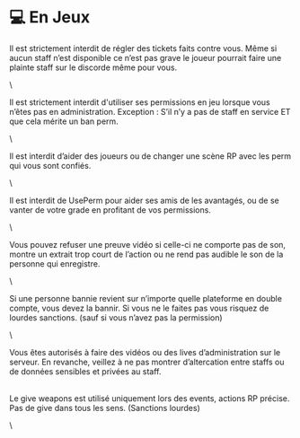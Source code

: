 # 💻 En Jeux

&#x20;Il est strictement interdit de régler des tickets faits contre vous. Même si aucun staff n’est disponible ce n’est pas grave le joueur pourrait faire une plainte staff sur le discorde même pour vous.

\


Il est strictement interdit d'utiliser ses permissions en jeu lorsque vous n’êtes pas en administration. Exception : S’il n’y a pas de staff en service ET que cela mérite un ban perm.

\


Il est interdit d’aider des joueurs ou de changer une scène RP avec les perm qui vous sont confiés.

\


Il est interdit de UsePerm pour aider ses amis de les avantagés, ou de se vanter de votre grade en profitant de vos permissions.

\


Vous pouvez refuser une preuve vidéo si celle-ci ne comporte pas de son, montre un extrait trop court de l’action ou ne rend pas audible le son de la personne qui enregistre.

\


Si une personne bannie revient sur n’importe quelle plateforme en double compte, vous devez la bannir. Si vous ne le faites pas vous risquez de lourdes sanctions. (sauf si vous n’avez pas la permission)

\


Vous êtes autorisés à faire des vidéos ou des lives d’administration sur le serveur. En revanche, veillez à ne pas montrer d’altercation entre staffs ou de données sensibles et privées au staff.

\
Le give weapons est utilisé uniquement lors des events, actions RP précise. Pas de give dans tous les sens. (Sanctions lourdes)

\

